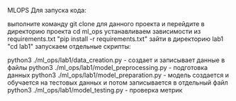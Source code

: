MLOPS
Для запуска кода:

выполните команду git clone для данного проекта и перейдите в директорию проекта cd ml_ops
устанавливаем зависимости из requirements.txt "pip install -r requirements.txt"
зайти в директорию lab1 "cd lab1"
запускаем отдельные скрипты:

python3 ./ml_ops/lab1/data_creation.py - создает и записывает данные в файлы
python3 ./ml_ops/lab1/model_preprocessing.py - подготовка данных
python3 ./ml_ops/lab1/model_preparation.py - модель создается и обучается на тестовых данных и потом записывается в отдельный файл
python3 ./ml_ops/lab1/model_testing.py - проверка метрик